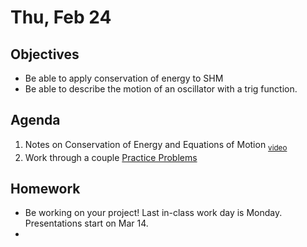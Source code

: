 Thu, Feb 24
=========    

 Objectives  
------------  
- Be able to apply conservation of energy to SHM
- Be able to describe the motion of an oscillator with a trig function.
 
Agenda    
---------    
1. Notes on Conservation of Energy and Equations of Motion <sub>[video](https://youtu.be/zjxQrCLdrxQ)</sub>
2. Work through a couple [Practice Problems](https://avon.schoology.com/page/5527386241)


Homework  
-------------    

- Be working on your project!  Last in-class work day is Monday.  Presentations start on Mar 14.
- 
  
[bib]: https://avon.schoology.com/assignment/5527196339/
[lab]: https://avon.schoology.com/assignment/5527383767/
<!--stackedit_data:
eyJoaXN0b3J5IjpbLTE2MDk3NzY3OSwtMTU4MDA4MzU4OSwxMz
ExNzcwOTI3LDIxMjc3MDkyMzEsLTE3NzMyNTEwNiwzOTYzNjk1
NTAsLTYzNzc2NzcyMCw2NDAxNjQ1OTYsNTQ2MjU1OTM2LC0xNz
MwMzgzMTc0LDE4NTMzMzE3MzksMTg2MzkyMzA2OSwyMTAwNjAz
MzY2LC0xMTk1NjM0MjEzLC0xNjY0NDc4ODk5LC0xNTEzODgxND
k0LC0xMjMzMjE1NDA0LDEzNTkyMDMzNTEsODQ0NDY3MDc0LDUz
NDczODYyNl19
-->